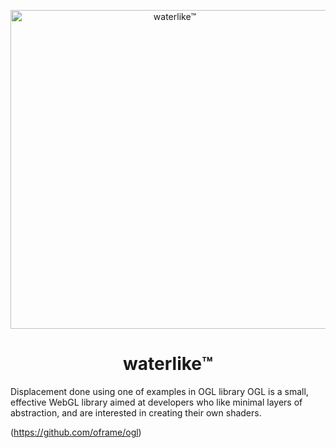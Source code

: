 

<p align="center">
  <img src="(https://github.com/like820/waterlike.world/blob/main/waterLikeLogo.png)" alt="waterlike™️" width="510" />
</p>

<h1 align="center">waterlike™️</h1>






Displacement done using one of examples in OGL library
OGL is a small, effective WebGL library aimed at developers who like minimal layers of abstraction, and are interested in creating their own shaders.


(https://github.com/oframe/ogl)


